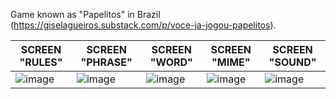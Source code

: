 Game known as "Papelitos" in Brazil (https://giselagueiros.substack.com/p/voce-ja-jogou-papelitos). 

|SCREEN "RULES"|SCREEN "PHRASE"|SCREEN "WORD"|SCREEN  "MIME"|SCREEN "SOUND"| 
| ------------ | ------------ | ------------ | ------------ | ------------ |
|![image](https://github.com/user-attachments/assets/f3f40462-0012-4a89-9d03-389ac4a85848)|![image](https://github.com/user-attachments/assets/e4f1753f-08eb-4546-9560-e79e8f3ee25c)|![image](https://github.com/user-attachments/assets/8ca5a11c-5b95-4013-9253-022100e55111)|![image](https://github.com/user-attachments/assets/6f156c8c-2e46-470b-9c49-dca546e614eb)|![image](https://github.com/user-attachments/assets/1d06e92f-e789-47a3-981b-f9baa4a79ea8)|
